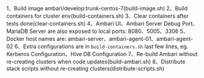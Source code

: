 <!--
Licensed under the Apache License, Version 2.0 (the "License");
you may not use this file except in compliance with the License.
You may obtain a copy of the License at

    http://www.apache.org/licenses/LICENSE-2.0

Unless required by applicable law or agreed to in writing, software
distributed under the License is distributed on an "AS IS" BASIS,
WITHOUT WARRANTIES OR CONDITIONS OF ANY KIND, either express or implied.
See the License for the specific language governing permissions and
limitations under the License.
-->

1、Build image ambari/develop:trunk-centos-7(build-image.sh)
2、Build containers for cluster env(build-containers.sh)
3、Clear containers after tests done(clear-containers.sh)
4、Ambari UI、Ambari Server Debug Port、MariaDB Server are also exposed to local ports: 8080、5005、3306
5、Docker host names are: ambari-server、ambari-agent-01、ambari-agent-02
6、Extra configurations are in `build-containers.sh` last few lines, eg. Kerberos Configuration、Hive DB Configuration
7、Re-build Ambari without re-creating clusters when code updates(build-ambari.sh)
8、Distribute stack scripts without re-creating clusters(distribute-scripts.sh)